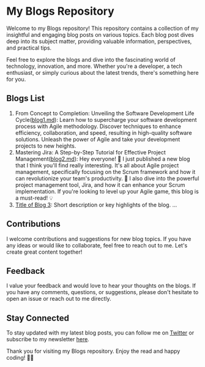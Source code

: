 # My Blogs Repository

Welcome to my Blogs repository! This repository contains a collection of my insightful and engaging blog posts on various topics. Each blog post dives deep into its subject matter, providing valuable information, perspectives, and practical tips.

Feel free to explore the blogs and dive into the fascinating world of technology, innovation, and more. Whether you're a developer, a tech enthusiast, or simply curious about the latest trends, there's something here for you.

## Blogs List

1. From Concept to Completion: Unveiling the Software Development Life Cycle([blog1.md](https://mishrakash.hashnode.dev/from-concept-to-completion-unveiling-the-software-development-life-cycle)): Learn how to supercharge your software development process with Agile methodology. Discover techniques to enhance efficiency, collaboration, and speed, resulting in high-quality software solutions. Unleash the power of Agile and take your development projects to new heights.
2. Mastering Jira: A Step-by-Step Tutorial for Effective Project Management([blog2.md](https://mishrakash.hashnode.dev/mastering-jira-a-step-by-step-tutorial-for-effective-project-management)): Hey everyone! 📢 I just published a new blog that I think you'll find really interesting. It's all about Agile project management, specifically focusing on the Scrum framework and how it can revolutionize your team's productivity. 🚀 I also dive into the powerful project management tool, Jira, and how it can enhance your Scrum implementation. If you're looking to level up your Agile game, this blog is a must-read! 💡
3. [Title of Blog 3](blog3.md): Short description or key highlights of the blog.
   ...

## Contributions

I welcome contributions and suggestions for new blog topics. If you have any ideas or would like to collaborate, feel free to reach out to me. Let's create great content together!

## Feedback

I value your feedback and would love to hear your thoughts on the blogs. If you have any comments, questions, or suggestions, please don't hesitate to open an issue or reach out to me directly.

## Stay Connected

To stay updated with my latest blog posts, you can follow me on [Twitter](https://twitter.com/your_twitter_handle) or subscribe to my newsletter [here](link_to_newsletter).

Thank you for visiting my Blogs repository. Enjoy the read and happy coding! 🚀✨
